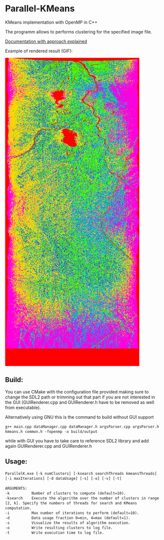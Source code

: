 # Parallel-KMeans
KMeans implementation with OpenMP in C++

The programm allows to performs clustering for the specified image file.

[Documentation with approach explained](Project_report.pdf)

Example of rendered result (GIF):

![render example](example_execution.gif)

## Build:
You can use CMake with the configuration file provided making sure to change the SDL2 path or trimming out that part if you are not interested in the GUI (GUIRenderer.cpp and GUIRenderer.h have to be removed as well from executable).

Alternatively using GNU this is the command to build without GUI support
```
g++ main.cpp dataManager.cpp dataManager.h argsParser.cpp argsParser.h kmeans.h common.h -fopenmp -o build/output
```
while with GUI you have to take care to reference SDL2 library and add again GUIRenderer.cpp and GUIRenderer.h

## Usage:
```
ParallelK.exe [-k numClusters] [-ksearch searchThreads kmeansThreads] [-i maxIterations] [-d dataUsage] [-s] [-o] [-v] [-t]

ARGUMENTS:
-k          Number of clusters to compute (default=10).
-ksearch    Execute the algorithm over the number of clusters in range [2, k]. Specify the numbers of threads for search and KMeans computation.
-i          Max number of iterations to perform (default=10).
-d          Data usage fraction 0=min, 4=max (default=1).
-s          Visualize the results of algorithm execution.
-o          Write resulting clusters to log file.
-t          Write execution time to log file.
```


